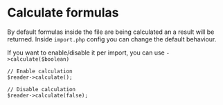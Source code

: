 # Calculate formulas

By default formulas inside the file are being calculated an a result will be returned. Inside `import.php` config you can change the default behaviour.

If you want to enable/disable it per import, you can use `->calculate($boolean)`

    // Enable calculation
    $reader->calculate();

    // Disable calculation
    $reader->calculate(false);